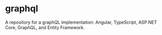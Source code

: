 # graphql
A repository for a graphQL implementation: Angular, TypeScript, ASP.NET Core, GraphQL, and Entity Framework.
